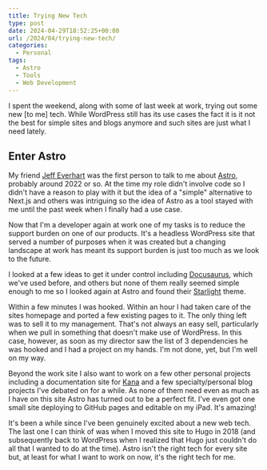 ```yaml
---
title: Trying New Tech
type: post
date: 2024-04-29T18:52:25+00:00
url: /2024/04/trying-new-tech/
categories:
  - Personal
tags:
  - Astro
  - Tools
  - Web Development
---
```


I spent the weekend, along with some of last week at work, trying out some new [to me] tech. While WordPress still has its use cases the fact it is it not the best for simple sites and blogs anymore and such sites are just what I need lately.

## Enter Astro

My friend [Jeff Everhart][1] was the first person to talk to me about [Astro][2], probably around 2022 or so. At the time my role didn't involve code so I didn't have a reason to play with it but the idea of a "simple" alternative to Next.js and others was intriguing so the idea of Astro as a tool stayed with me until the past week when I finally had a use case.

Now that I'm a developer again at work one of my tasks is to reduce the support burden on one of our products. It's a headless WordPress site that served a number of purposes when it was created but a changing landscape at work has meant its support burden is just too much as we look to the future.

I looked at a few ideas to get it under control including [Docusaurus][3], which we've used before, and others but none of them really seemed simple enough to me so I looked again at Astro and found their [Starlight][4] theme.

Within a few minutes I was hooked. Within an hour I had taken care of the sites homepage and ported a few existing pages to it. The only thing left was to sell it to my management. That's not always an easy sell, particularly when we pull in something that doesn't make use of WordPress. In this case, however, as soon as my director saw the list of 3 dependencies he was hooked and I had a project on my hands. I'm not done, yet, but I'm well on my way.

Beyond the work site I also want to work on a few other personal projects including a documentation site for [Kana][5] and a few specialty/personal blog projects I've debated on for a while. As none of them need even as much as I have on this site Astro has turned out to be a perfect fit. I've even got one small site deploying to GitHub pages and editable on my iPad. It's amazing!

It's been a while since I've been genuinely excited about a new web tech. The last one I can think of was when I moved this site to Hugo in 2018 (and subsequently back to WordPress when I realized that Hugo just couldn't do all that I wanted to do at the time). Astro isn't the right tech for every site but, at least for what I want to work on now, it's the right tech for me.

 [1]: https://jeffreyeverhart.com/
 [2]: https://astro.build/
 [3]: https://docusaurus.io/
 [4]: https://starlight.astro.build/
 [5]: https://github.com/ChrisWiegman/kana